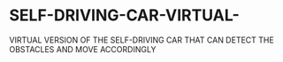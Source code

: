 # SELF-DRIVING-CAR-VIRTUAL-
VIRTUAL VERSION OF THE SELF-DRIVING CAR THAT CAN DETECT THE OBSTACLES AND MOVE ACCORDINGLY
